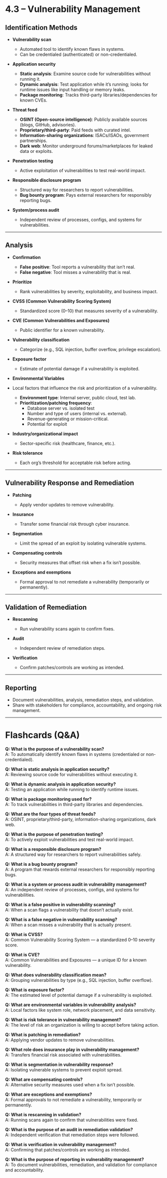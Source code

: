 # 4.3 – Vulnerability Management

## Identification Methods
- **Vulnerability scan**
  - Automated tool to identify known flaws in systems.
  - Can be credentialed (authenticated) or non-credentialed.

- **Application security**
  - **Static analysis**: Examine source code for vulnerabilities without running it.
  - **Dynamic analysis**: Test application while it’s running; looks for runtime issues like input handling or memory leaks.
  - **Package monitoring**: Tracks third-party libraries/dependencies for known CVEs.

- **Threat feed**
  - **OSINT (Open-source intelligence)**: Publicly available sources (blogs, GitHub, advisories).
  - **Proprietary/third-party**: Paid feeds with curated intel.
  - **Information-sharing organizations**: ISACs/ISAOs, government partnerships.
  - **Dark web**: Monitor underground forums/marketplaces for leaked data or exploits.

- **Penetration testing**
  - Active exploitation of vulnerabilities to test real-world impact.

- **Responsible disclosure program**
  - Structured way for researchers to report vulnerabilities.
  - **Bug bounty program**: Pays external researchers for responsibly reporting bugs.

- **System/process audit**
  - Independent review of processes, configs, and systems for vulnerabilities.

---

## Analysis
- **Confirmation**
  - **False positive**: Tool reports a vulnerability that isn’t real.
  - **False negative**: Tool misses a vulnerability that is real.

- **Prioritize**
  - Rank vulnerabilities by severity, exploitability, and business impact.

- **CVSS (Common Vulnerability Scoring System)**
  - Standardized score (0–10) that measures severity of a vulnerability.

- **CVE (Common Vulnerabilities and Exposures)**
  - Public identifier for a known vulnerability.

- **Vulnerability classification**
  - Categorize (e.g., SQL injection, buffer overflow, privilege escalation).

- **Exposure factor**
  - Estimate of potential damage if a vulnerability is exploited.

- **Environmental Variables**
- Local factors that influence the risk and prioritization of a vulnerability.  
  - **Environment type**: Internal server, public cloud, test lab.  
  - **Prioritization/patching frequency**:  
    - Database server vs. isolated test
    - Number and type of users (internal vs. external).  
    - Revenue-generating or mission-critical.  
    - Potential for exploit

- **Industry/organizational impact**
  - Sector-specific risk (healthcare, finance, etc.).

- **Risk tolerance**
  - Each org’s threshold for acceptable risk before acting.

---

## Vulnerability Response and Remediation
- **Patching**
  - Apply vendor updates to remove vulnerability.

- **Insurance**
  - Transfer some financial risk through cyber insurance.

- **Segmentation**
  - Limit the spread of an exploit by isolating vulnerable systems.

- **Compensating controls**
  - Security measures that offset risk when a fix isn’t possible.

- **Exceptions and exemptions**
  - Formal approval to not remediate a vulnerability (temporarily or permanently).

---

## Validation of Remediation
- **Rescanning**
  - Run vulnerability scans again to confirm fixes.

- **Audit**
  - Independent review of remediation steps.

- **Verification**
  - Confirm patches/controls are working as intended.

---

## Reporting
- Document vulnerabilities, analysis, remediation steps, and validation.
- Share with stakeholders for compliance, accountability, and ongoing risk management.

---

# Flashcards (Q&A)

**Q: What is the purpose of a vulnerability scan?**  
A: To automatically identify known flaws in systems (credentialed or non-credentialed).  

**Q: What is static analysis in application security?**  
A: Reviewing source code for vulnerabilities without executing it.  

**Q: What is dynamic analysis in application security?**  
A: Testing an application while running to identify runtime issues.  

**Q: What is package monitoring used for?**  
A: To track vulnerabilities in third-party libraries and dependencies.  

**Q: What are the four types of threat feeds?**  
A: OSINT, proprietary/third-party, information-sharing organizations, dark web.  

**Q: What is the purpose of penetration testing?**  
A: To actively exploit vulnerabilities and test real-world impact.  

**Q: What is a responsible disclosure program?**  
A: A structured way for researchers to report vulnerabilities safely.  

**Q: What is a bug bounty program?**  
A: A program that rewards external researchers for responsibly reporting bugs.  

**Q: What is a system or process audit in vulnerability management?**  
A: An independent review of processes, configs, and systems for vulnerabilities.  

**Q: What is a false positive in vulnerability scanning?**  
A: When a scan flags a vulnerability that doesn’t actually exist.  

**Q: What is a false negative in vulnerability scanning?**  
A: When a scan misses a vulnerability that is actually present.  

**Q: What is CVSS?**  
A: Common Vulnerability Scoring System — a standardized 0–10 severity score.  

**Q: What is CVE?**  
A: Common Vulnerabilities and Exposures — a unique ID for a known vulnerability.  

**Q: What does vulnerability classification mean?**  
A: Grouping vulnerabilities by type (e.g., SQL injection, buffer overflow).  

**Q: What is exposure factor?**  
A: The estimated level of potential damage if a vulnerability is exploited.  

**Q: What are environmental variables in vulnerability analysis?**  
A: Local factors like system role, network placement, and data sensitivity.  

**Q: What is risk tolerance in vulnerability management?**  
A: The level of risk an organization is willing to accept before taking action.  

**Q: What is patching in remediation?**  
A: Applying vendor updates to remove vulnerabilities.  

**Q: What role does insurance play in vulnerability management?**  
A: Transfers financial risk associated with vulnerabilities.  

**Q: What is segmentation in vulnerability response?**  
A: Isolating vulnerable systems to prevent exploit spread.  

**Q: What are compensating controls?**  
A: Alternative security measures used when a fix isn’t possible.  

**Q: What are exceptions and exemptions?**  
A: Formal approvals to not remediate a vulnerability, temporarily or permanently.  

**Q: What is rescanning in validation?**  
A: Running scans again to confirm that vulnerabilities were fixed.  

**Q: What is the purpose of an audit in remediation validation?**  
A: Independent verification that remediation steps were followed.  

**Q: What is verification in vulnerability management?**  
A: Confirming that patches/controls are working as intended.  

**Q: What is the purpose of reporting in vulnerability management?**  
A: To document vulnerabilities, remediation, and validation for compliance and accountability.  
